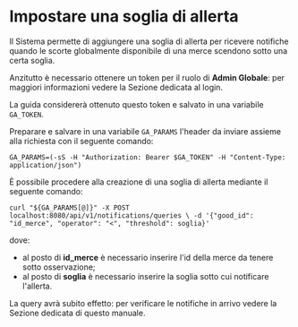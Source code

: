 # Impostare una soglia di allerta

Il Sistema permette di aggiungere una soglia di allerta per ricevere notifiche quando le scorte globalmente disponibile di una merce scendono sotto una certa soglia.

Anzitutto è necessario ottenere un token per il ruolo di **Admin Globale**: per maggiori informazioni vedere la Sezione dedicata al login.

La guida considererà ottenuto questo token e salvato in una variabile `GA_TOKEN`.

Preparare e salvare in una variabile `GA_PARAMS` l'header da inviare assieme alla richiesta con il seguente comando:

`GA_PARAMS=(-sS -H "Authorization: Bearer $GA_TOKEN" -H "Content-Type: application/json")`

È possibile procedere alla creazione di una soglia di allerta mediante il seguente comando:

`curl "${GA_PARAMS[@]}" -X POST localhost:8080/api/v1/notifications/queries \
  -d '{"good_id": "id_merce", "operator": "<", "threshold": soglia}'`

dove:

- al posto di **id_merce** è necessario inserire l'id della merce da tenere sotto osservazione;
- al posto di **soglia** è necessario inserire la soglia sotto cui notificare l'allerta.

La query avrà subito effetto: per verificare le notifiche in arrivo vedere la Sezione dedicata di questo manuale.
